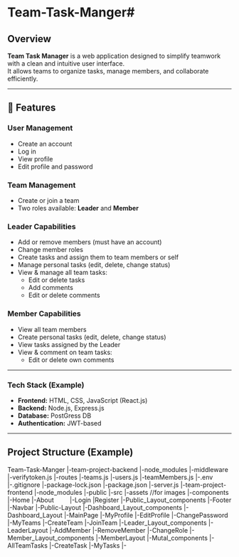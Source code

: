 # Team-Task-Manger#

## Overview

**Team Task Manager** is a web application designed to simplify teamwork with a clean and intuitive user interface.  
It allows teams to organize tasks, manage members, and collaborate efficiently.

---

## 🚀 Features

### User Management

- Create an account
- Log in
- View profile
- Edit profile and password

### Team Management

- Create or join a team
- Two roles available: **Leader** and **Member**

### Leader Capabilities

- Add or remove members (must have an account)
- Change member roles
- Create tasks and assign them to team members or self
- Manage personal tasks (edit, delete, change status)
- View & manage all team tasks:
  - Edit or delete tasks
  - Add comments
  - Edit or delete comments

### Member Capabilities

- View all team members
- Create personal tasks (edit, delete, change status)
- View tasks assigned by the Leader
- View & comment on team tasks:
  - Edit or delete own comments

---

### Tech Stack (Example)

- **Frontend:** HTML, CSS, JavaScript (React.js)
- **Backend:** Node.js, Express.js
- **Database:** PostGress DB
- **Authentication:** JWT-based

---

## Project Structure (Example)

Team-Task-Manger
|-team-project-backend
|-node_modules
|-middleware
|-verifytoken.js
|-routes
|-teams.js
|-users.js
|-teamMembers.js
|-.env
|-.gitignore
|-package-lock.json
|-package.json
|-server.js
|-team-project-frontend
|-node_modules
|-public
|-src
|-assets //for images
|-components
|-Home
|-About
   |-Login
|Register
|-Public_Layout_components
|-Footer
|-Navbar
|-Public-Layout
|-Dashboard_Layout_components
|-Dashboard_Layout
|-MainPage
|-MyProfile
|-EditProfile
|-ChangePassword
|-MyTeams
|-CreateTeam
|-JoinTeam
|-Leader_Layout_components
|-LeaderLayout
|-AddMember
|-RemoveMember
|-ChangeRole
|-Member_Layout_components
|-MemberLayout
|-Mutal_components
|-AllTeamTasks
|-CreateTask
|-MyTasks
|-
